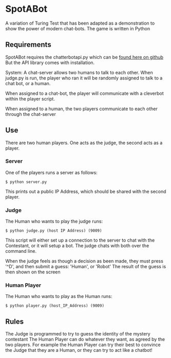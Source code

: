 # SpotABot

A variation of Turing Test that has been adapted as
a demonstration to show the power of modern chat-bots.
The game is written in Python


## Requirements 
SpotABot requires the chatterbotapi.py which can be [found here on github](https://github.com/pierredavidbelanger/chatter-bot-api)
    But the API library comes with installation.


System:
A chat-server allows two humans to talk to each other.
When judge.py is run, the player who ran it will be
randomly assigned to talk to a chat bot, or a human.

When assigned to a chat-bot, the player will communicate with
a cleverbot within the player script.

When assigned to a human, the two players communicate to each other 
through the chat-server

## Use
There are two human players. One acts as the judge, the second acts as a player.

### Server
One of the players runs a server as follows:

    $ python server.py

This prints out a public IP Address, which should be shared with the second player.

### Judge
The Human who wants to play the judge runs:

    $ python judge.py (host IP Address) (9009)
This script will either set up a connection to the server to chat with the Contestant, or it will setup 
a bot. The judge chats with both over the command line.

When the judge feels as though a decision as been made, they must press '^D', and then submit a guess: 'Human', or 'Robot'
The result of the guess is then shown on the screen
### Human Player
The Human who wants to play as the Human runs:

    $ python player.py (host_IP_Address) (9009)

## Rules
The Judge is programmed to try to guess the identity of the mystery contestant
The Human Player can do whatever they want, as agreed by the two players. For example
the Human Player can try their best to convince the Judge that they are a Human, or they
can try to act like a chatbot!

 
